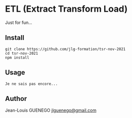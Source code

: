 # ETL (Extract Transform Load)

Just for fun...

## Install

```
git clone https://github.com/jlg-formation/tsr-nov-2021
cd tsr-nov-2021
npm install
```

## Usage

```
Je ne sais pas encore...
```

## Author

Jean-Louis GUENEGO <jlguenego@gmail.com>
